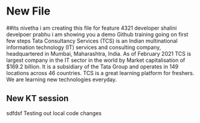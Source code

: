 # New File
##its nivetha
i am creating this file for feature 4321
developer shalini
develpoer prabhu
i am showing you a demo
Github training going on
first few steps
Tata Consultancy Services (TCS) is an Indian multinational information technology (IT) services and consulting company, headquartered in Mumbai, Maharashtra, India.
As of February 2021 TCS is largest company in the IT sector in the world by Market capitalisation of $169.2 billion. 
It is a subsidiary of the Tata Group and operates in 149 locations across 46 countries.
TCS is a great learning platform for freshers. We are learning new technologies everyday. 



## New KT session

sdfdsf
Testing out local code changes
